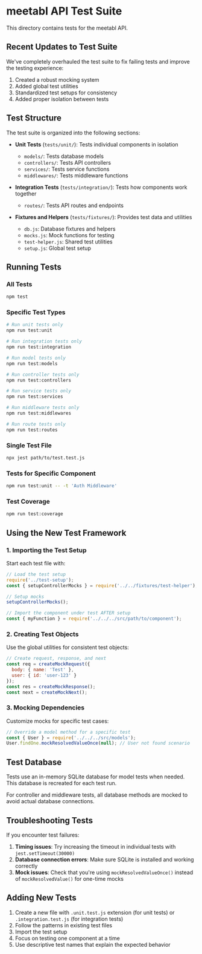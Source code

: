 # meetabl API Test Suite

This directory contains tests for the meetabl API.

## Recent Updates to Test Suite

We've completely overhauled the test suite to fix failing tests and improve the testing experience:

1. Created a robust mocking system
2. Added global test utilities
3. Standardized test setups for consistency
4. Added proper isolation between tests

## Test Structure

The test suite is organized into the following sections:

- **Unit Tests** (`tests/unit/`): Tests individual components in isolation
  - `models/`: Tests database models
  - `controllers/`: Tests API controllers
  - `services/`: Tests service functions
  - `middlewares/`: Tests middleware functions

- **Integration Tests** (`tests/integration/`): Tests how components work together
  - `routes/`: Tests API routes and endpoints

- **Fixtures and Helpers** (`tests/fixtures/`): Provides test data and utilities
  - `db.js`: Database fixtures and helpers
  - `mocks.js`: Mock functions for testing
  - `test-helper.js`: Shared test utilities 
  - `setup.js`: Global test setup

## Running Tests

### All Tests

```bash
npm test
```

### Specific Test Types

```bash
# Run unit tests only
npm run test:unit

# Run integration tests only
npm run test:integration

# Run model tests only
npm run test:models

# Run controller tests only
npm run test:controllers

# Run service tests only
npm run test:services

# Run middleware tests only
npm run test:middlewares

# Run route tests only
npm run test:routes
```

### Single Test File

```bash
npx jest path/to/test.test.js
```

### Tests for Specific Component

```bash
npm run test:unit -- -t 'Auth Middleware'
```

### Test Coverage

```bash
npm run test:coverage
```

## Using the New Test Framework

### 1. Importing the Test Setup

Start each test file with:

```javascript
// Load the test setup
require('../test-setup');
const { setupControllerMocks } = require('../../fixtures/test-helper');

// Setup mocks
setupControllerMocks();

// Import the component under test AFTER setup
const { myFunction } = require('../../../src/path/to/component');
```

### 2. Creating Test Objects

Use the global utilities for consistent test objects:

```javascript
// Create request, response, and next
const req = createMockRequest({
  body: { name: 'Test' },
  user: { id: 'user-123' }
});
const res = createMockResponse();
const next = createMockNext();
```

### 3. Mocking Dependencies

Customize mocks for specific test cases:

```javascript
// Override a model method for a specific test
const { User } = require('../../../src/models');
User.findOne.mockResolvedValueOnce(null); // User not found scenario
```

## Test Database

Tests use an in-memory SQLite database for model tests when needed. This database is recreated for each test run.

For controller and middleware tests, all database methods are mocked to avoid actual database connections.

## Troubleshooting Tests

If you encounter test failures:

1. **Timing issues**: Try increasing the timeout in individual tests with `jest.setTimeout(30000)`
2. **Database connection errors**: Make sure SQLite is installed and working correctly
3. **Mock issues**: Check that you're using `mockResolvedValueOnce()` instead of `mockResolvedValue()` for one-time mocks

## Adding New Tests

1. Create a new file with `.unit.test.js` extension (for unit tests) or `.integration.test.js` (for integration tests)
2. Follow the patterns in existing test files
3. Import the test setup
4. Focus on testing one component at a time
5. Use descriptive test names that explain the expected behavior